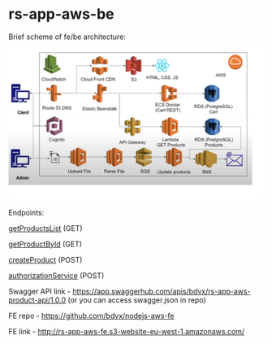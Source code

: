 # rs-app-aws-be

Brief scheme of fe/be architecture:

![app scheme](Scheme.png "Scheme")

Endpoints: 

[getProductsList](https://755vvfmegj.execute-api.eu-west-1.amazonaws.com/dev/products) (GET)

[getProductById](https://755vvfmegj.execute-api.eu-west-1.amazonaws.com/dev/products/2899eeff-9710-40d7-83b3-25385b16582a) (GET)

[createProduct](https://755vvfmegj.execute-api.eu-west-1.amazonaws.com/dev/products) (POST)

[authorizationService](authorizationService) (POST)

Swagger API link - https://app.swaggerhub.com/apis/bdvx/rs-app-aws-product-api/1.0.0 (or you can access swagger.json in repo)

FE repo - https://github.com/bdvx/nodejs-aws-fe

FE link - http://rs-app-aws-fe.s3-website-eu-west-1.amazonaws.com/
